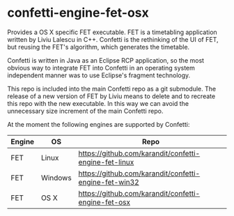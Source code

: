 confetti-engine-fet-osx
=========================

Provides a OS X specific FET executable. FET is a timetabling application 
written by Liviu Lalescu in C++. Confetti is the rethinking of the UI of FET, but 
reusing the FET's algorithm, which generates the timetable.

Confetti is written in Java as an Eclipse RCP application, so the most obvious
way to integrate FET into Confetti in an operating system independent manner was
to use Eclipse's fragment technology.

This repo is included into the main Confetti repo as a git submodule. The release
of a new version of FET by Liviu means to delete and to recreate this repo
with the new executable. In this way we can avoid the unnecessary size increment
of the main Confetti repo.

At the moment the following engines are supported by Confetti:

Engine	|OS 	 | Repo
--------|--------|-------------------------------------------------------
FET	|Linux	 | https://github.com/karandit/confetti-engine-fet-linux
FET	|Windows | https://github.com/karandit/confetti-engine-fet-win32
FET	|OS X	 | https://github.com/karandit/confetti-engine-fet-osx
 
